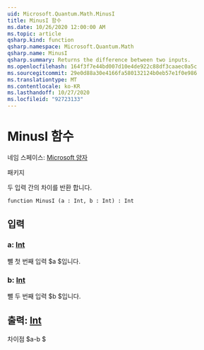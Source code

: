 ```yaml
---
uid: Microsoft.Quantum.Math.MinusI
title: MinusI 함수
ms.date: 10/26/2020 12:00:00 AM
ms.topic: article
qsharp.kind: function
qsharp.namespace: Microsoft.Quantum.Math
qsharp.name: MinusI
qsharp.summary: Returns the difference between two inputs.
ms.openlocfilehash: 164f3f7e44bd007d10e4de922c88df3caaec0a5c
ms.sourcegitcommit: 29e0d88a30e4166fa580132124b0eb57e1f0e986
ms.translationtype: MT
ms.contentlocale: ko-KR
ms.lasthandoff: 10/27/2020
ms.locfileid: "92723133"
---
```

# <a name="minusi-function"></a>MinusI 함수

네임 스페이스: [Microsoft 양자](xref:Microsoft.Quantum.Math)

패키지 [](https://nuget.org/packages/)


두 입력 간의 차이를 반환 합니다.

```qsharp
function MinusI (a : Int, b : Int) : Int
```


## <a name="input"></a>입력

### <a name="a--int"></a>a: [Int](xref:microsoft.quantum.lang-ref.int)

뺄 첫 번째 입력 $a $입니다.


### <a name="b--int"></a>b: [Int](xref:microsoft.quantum.lang-ref.int)

뺄 두 번째 입력 $b $입니다.



## <a name="output--int"></a>출력: [Int](xref:microsoft.quantum.lang-ref.int)

차이점 $a-b $
